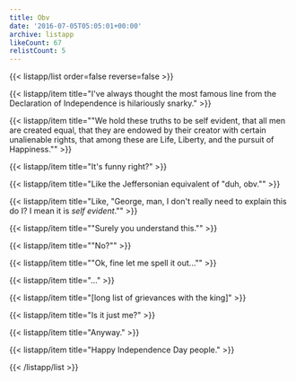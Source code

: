 ```yaml
---
title: Obv
date: '2016-07-05T05:05:01+00:00'
archive: listapp
likeCount: 67
relistCount: 5
---
```


<!--more-->

{{< listapp/list order=false reverse=false >}}

   {{< listapp/item title="I've always thought the most famous line from the Declaration of Independence is hilariously snarky." >}}

   {{< listapp/item title="\"We hold these truths to be self evident, that all men are created equal, that they are endowed by their creator with certain unalienable rights, that among these are Life, Liberty, and the pursuit of Happiness.\"" >}}

   {{< listapp/item title="It's funny right?" >}}

   {{< listapp/item title="Like the Jeffersonian equivalent of \"duh, obv.\"" >}}

   {{< listapp/item title="Like, \"George, man, I don't really need to explain this do I? I mean it is *self evident*.\"" >}}

   {{< listapp/item title="\"Surely you understand this.\"" >}}

   {{< listapp/item title="\"No?\"" >}}

   {{< listapp/item title="\"Ok, fine let me spell it out...\"" >}}

   {{< listapp/item title="..." >}}

   {{< listapp/item title="[long list of grievances with the king]" >}}

   {{< listapp/item title="Is it just me?" >}}

   {{< listapp/item title="Anyway." >}}

   {{< listapp/item title="Happy Independence Day people." >}}

{{< /listapp/list >}}
